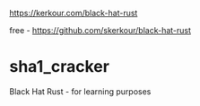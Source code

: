 https://kerkour.com/black-hat-rust

free - https://github.com/skerkour/black-hat-rust

# sha1_cracker
Black Hat Rust -  for learning purposes
